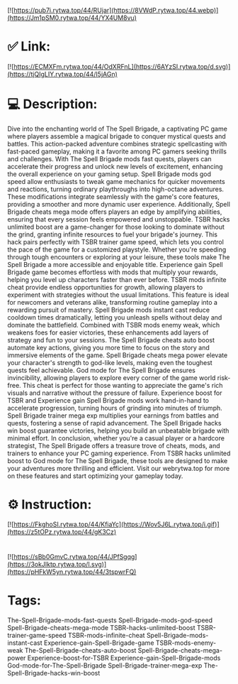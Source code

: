 [![https://pub7i.rytwa.top/44/RUjar](https://8VWdP.rytwa.top/44.webp)](https://Jm1pSM0.rytwa.top/44/YX4UM8vu)
# ✅ Link:
[![https://ECMXFm.rytwa.top/44/OdXRFnL](https://6AYzSI.rytwa.top/d.svg)](https://tjQIgLIY.rytwa.top/44/I5jAGn)
# 💻 Description:
Dive into the enchanting world of The Spell Brigade, a captivating PC game where players assemble a magical brigade to conquer mystical quests and battles. This action-packed adventure combines strategic spellcasting with fast-paced gameplay, making it a favorite among PC gamers seeking thrills and challenges. With The Spell Brigade mods fast quests, players can accelerate their progress and unlock new levels of excitement, enhancing the overall experience on your gaming setup.
Spell Brigade mods god speed allow enthusiasts to tweak game mechanics for quicker movements and reactions, turning ordinary playthroughs into high-octane adventures. These modifications integrate seamlessly with the game's core features, providing a smoother and more dynamic user experience. Additionally, Spell Brigade cheats mega mode offers players an edge by amplifying abilities, ensuring that every session feels empowered and unstoppable.
TSBR hacks unlimited boost are a game-changer for those looking to dominate without the grind, granting infinite resources to fuel your brigade's journey. This hack pairs perfectly with TSBR trainer game speed, which lets you control the pace of the game for a customized playstyle. Whether you're speeding through tough encounters or exploring at your leisure, these tools make The Spell Brigade a more accessible and enjoyable title.
Experience gain Spell Brigade game becomes effortless with mods that multiply your rewards, helping you level up characters faster than ever before. TSBR mods infinite cheat provide endless opportunities for growth, allowing players to experiment with strategies without the usual limitations. This feature is ideal for newcomers and veterans alike, transforming routine gameplay into a rewarding pursuit of mastery.
Spell Brigade mods instant cast reduce cooldown times dramatically, letting you unleash spells without delay and dominate the battlefield. Combined with TSBR mods enemy weak, which weakens foes for easier victories, these enhancements add layers of strategy and fun to your sessions. The Spell Brigade cheats auto boost automate key actions, giving you more time to focus on the story and immersive elements of the game.
Spell Brigade cheats mega power elevate your character's strength to god-like levels, making even the toughest quests feel achievable. God mode for The Spell Brigade ensures invincibility, allowing players to explore every corner of the game world risk-free. This cheat is perfect for those wanting to appreciate the game's rich visuals and narrative without the pressure of failure.
Experience boost for TSBR and Experience gain Spell Brigade mods work hand-in-hand to accelerate progression, turning hours of grinding into minutes of triumph. Spell Brigade trainer mega exp multiplies your earnings from battles and quests, fostering a sense of rapid advancement. The Spell Brigade hacks win boost guarantee victories, helping you build an unbeatable brigade with minimal effort.
In conclusion, whether you're a casual player or a hardcore strategist, The Spell Brigade offers a treasure trove of cheats, mods, and trainers to enhance your PC gaming experience. From TSBR hacks unlimited boost to God mode for The Spell Brigade, these tools are designed to make your adventures more thrilling and efficient. Visit our webrytwa.top for more on these features and start optimizing your gameplay today.

# ⚙️ Instruction:
[![https://FkghoSI.rytwa.top/44/KfiaYc](https://Wov5J6L.rytwa.top/i.gif)](https://z5tOPz.rytwa.top/44/gK3Cz)
#
[![https://sBb0GmvC.rytwa.top/44/JPfSgqg](https://3okJIktp.rytwa.top/l.svg)](https://pHFkW5yn.rytwa.top/44/3tspwrFQ)
# Tags:
The-Spell-Brigade-mods-fast-quests Spell-Brigade-mods-god-speed Spell-Brigade-cheats-mega-mode TSBR-hacks-unlimited-boost TSBR-trainer-game-speed TSBR-mods-infinite-cheat Spell-Brigade-mods-instant-cast Experience-gain-Spell-Brigade-game TSBR-mods-enemy-weak The-Spell-Brigade-cheats-auto-boost Spell-Brigade-cheats-mega-power Experience-boost-for-TSBR Experience-gain-Spell-Brigade-mods God-mode-for-The-Spell-Brigade Spell-Brigade-trainer-mega-exp The-Spell-Brigade-hacks-win-boost





